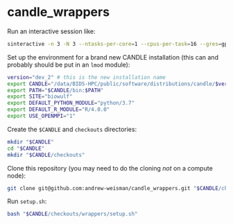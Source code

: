 # candle_wrappers

Run an interactive session like:

```bash
sinteractive -n 3 -N 3 --ntasks-per-core=1 --cpus-per-task=16 --gres=gpu:k80:1,lscratch:400 --mem=20G --no-gres-shell
```

Set up the environment for a brand new CANDLE installation (this can and probably should be put in an `lmod` module):

```bash
version="dev_2" # this is the new installation name
export CANDLE="/data/BIDS-HPC/public/software/distributions/candle/$version"
export PATH="$CANDLE/bin:$PATH"
export SITE="biowulf"
export DEFAULT_PYTHON_MODULE="python/3.7"
export DEFAULT_R_MODULE="R/4.0.0"
export USE_OPENMPI="1"
```

Create the `$CANDLE` and `checkouts` directories:

```bash
mkdir "$CANDLE"
cd "$CANDLE"
mkdir "$CANDLE/checkouts"
```

Clone this repository (you may need to do the cloning *not* on a compute node):

```bash
git clone git@github.com:andrew-weisman/candle_wrappers.git "$CANDLE/checkouts/wrappers"
```

Run `setup.sh`:

```bash
bash "$CANDLE/checkouts/wrappers/setup.sh"
```
